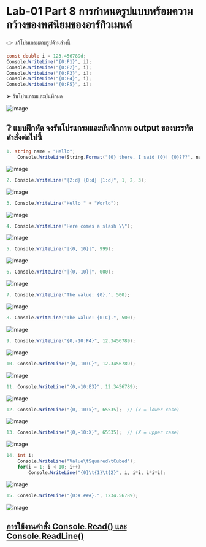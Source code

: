 # Lab-01  Part 8  การกำหนดรูปแบบพร้อมความกว้างของทศนิยมของอาร์กิวเมนต์

👉 แก้โปรแกรมตามรูปด้านล่างนี้
```csharp
const double i = 123.456789d;
Console.WriteLine("{0:F1}", i);
Console.WriteLine("{0:F2}", i);
Console.WriteLine("{0:F3}", i);
Console.WriteLine("{0:F4}", i);
Console.WriteLine("{0:F5}", i);
```
➢ รันโปรแกรมและบันทึกผล

![image](https://github.com/TanapatPluemchai/Week-02/assets/115067806/fc6c1a89-0448-41a7-8d19-a2ffb11e70ae)


## ❔ แบบฝึกหัด จงรันโปรแกรมและบันทึกภาพ output ของบรรทัดคำสั่งต่อไปนี้

``` csharp
1. string name = "Hello";
    Console.WriteLine(String.Format("{0} there. I said {0}! {0}???", name));
```
![image](https://github.com/TanapatPluemchai/Week-02/assets/115067806/5ae7e635-784e-44af-8156-9d81afd1c815)

``` csharp
2. Console.WriteLine("{2:d} {0:d} {1:d}", 1, 2, 3);
```
![image](https://github.com/TanapatPluemchai/Week-02/assets/115067806/1fd0dc12-75f3-4af8-a44f-ec9ac721ca4b)

``` csharp
3. Console.WriteLine("Hello " + "World");
```
![image](https://github.com/TanapatPluemchai/Week-02/assets/115067806/d45b7068-9e99-469f-ad9b-d3dd72a91ca5)

``` csharp
4. Console.WriteLine("Here comes a slash \\");
```
![image](https://github.com/TanapatPluemchai/Week-02/assets/115067806/9cf2d2e4-4718-46cb-b4cf-c95f95458927)

``` csharp
5. Console.WriteLine("|{0, 10}|", 999);
```
![image](https://github.com/TanapatPluemchai/Week-02/assets/115067806/08510b14-9638-4ed9-b711-78d91f60caad)

``` csharp
6. Console.WriteLine("|{0,-10}|", 000);
```
![image](https://github.com/TanapatPluemchai/Week-02/assets/115067806/ad0f0648-3a63-40ff-91d8-b0c03d088f88)

``` csharp
7. Console.WriteLine("The value: {0}.", 500);
```
![image](https://github.com/TanapatPluemchai/Week-02/assets/115067806/ef7f1f1b-66db-44f8-aadb-02c8f69984b7)

``` csharp
8. Console.WriteLine("The value: {0:C}.", 500);
```
![image](https://github.com/TanapatPluemchai/Week-02/assets/115067806/23a196bf-06bd-4ea3-84bf-9c1f9463a80f)

``` csharp
9. Console.WriteLine("{0,-10:F4}", 12.3456789);
```
![image](https://github.com/TanapatPluemchai/Week-02/assets/115067806/07de03d6-67b8-489f-ba93-761c6c2f31df)

``` csharp
10. Console.WriteLine("{0,-10:C}", 12.3456789);
```
![image](https://github.com/TanapatPluemchai/Week-02/assets/115067806/1572a2c2-f777-4f32-94d3-126fd7afd97b)

``` csharp
11. Console.WriteLine("{0,-10:E3}", 12.3456789);
```
![image](https://github.com/TanapatPluemchai/Week-02/assets/115067806/2242737f-e9f6-4372-85b1-cffbfefb7c51)

``` csharp
12. Console.WriteLine("{0,-10:x}", 65535);  // (x = lower case)
```
![image](https://github.com/TanapatPluemchai/Week-02/assets/115067806/d83a682e-f1eb-4ad4-97a8-e32c9636d312)

``` csharp
13. Console.WriteLine("{0,-10:X}", 65535);  // (X = upper case)
```
![image](https://github.com/TanapatPluemchai/Week-02/assets/115067806/e95f81a5-eff9-404f-b4ee-b97e58649eec)

``` csharp
14. int i;
    Console.WriteLine("Value\tSquared\tCubed");
    for(i = 1; i < 10; i++)
        Console.WriteLine("{0}\t{1}\t{2}", i, i*i, i*i*i);
```
![image](https://github.com/TanapatPluemchai/Week-02/assets/115067806/4c9edd95-6da9-4cd3-b8c8-6c141637022c)

``` csharp
15. Console.WriteLine("{0:#.###}.", 1234.56789);
```
![image](https://github.com/TanapatPluemchai/Week-02/assets/115067806/e3f42a56-8391-40f0-ae61-59614929891b)


## [การใช้งานคำสั่ง Console.Read() และ Console.ReadLine()](./Lab-01-part-9-12.md)
